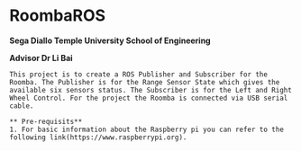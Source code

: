 
# RoombaROS
**Sega Diallo Temple University School of Engineering**

**Advisor Dr Li Bai**
```
This project is to create a ROS Publisher and Subscriber for the Roomba. The Publisher is for the Range Sensor State which gives the available six sensors status. The Subscriber is for the Left and Right Wheel Control. For the project the Roomba is connected via USB serial cable.

** Pre-requisits**
1. For basic information about the Raspberry pi you can refer to the following link(https://www.raspberrypi.org).
